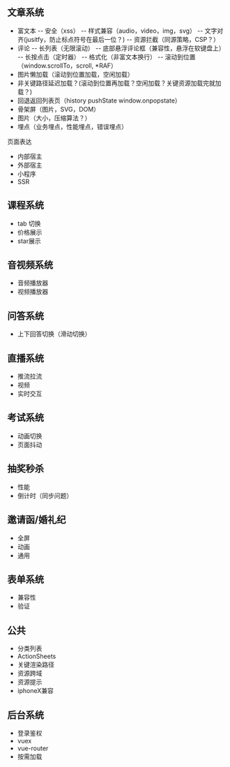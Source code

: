 <!--
 * @Date: 2020-06-15 16:14:31
--> 
## 文章系统
* 富文本
  -- 安全（xss）
  -- 样式兼容（audio，video，img，svg）
  -- 文字对齐(jusitfy，防止标点符号在最后一位？)
  -- 资源拦截（同源策略，CSP？）
* 评论
  -- 长列表（无限滚动）
  -- 底部悬浮评论框（兼容性，悬浮在软键盘上）
  -- 长按点击（定时器）
  -- 格式化（非富文本换行）
  -- 滚动到位置（window.scrollTo，scroll, *RAF）
* 图片懒加载（滚动到位置加载，空闲加载）
* 非关键路径延迟加载？(滚动到位置再加载？空闲加载？关键资源加载完就加载？)
* 回退返回列表页（history pushState window.onpopstate）
* 骨架屏（图片，SVG，DOM）
* 图片（大小，压缩算法？）
* 埋点（业务埋点，性能埋点，错误埋点）

页面表达
* 内部宿主
* 外部宿主
* 小程序
* SSR

## 课程系统
* tab 切换
* 价格展示
* star展示

## 音视频系统
* 音频播放器
* 视频播放器

## 问答系统
* 上下回答切换（滑动切换）


## 直播系统
* 推流拉流
* 视频
* 实时交互

## 考试系统
* 动画切换
* 页面抖动

## 抽奖秒杀
* 性能
* 倒计时（同步问题）

## 邀请函/婚礼纪
* 全屏
* 动画
* 通用

## 表单系统
* 兼容性
* 验证

## 公共
* 分类列表
* ActionSheets
* 关键渲染路径
* 资源跨域
* 资源提示
* iphoneX兼容

## 后台系统
* 登录鉴权
* vuex
* vue-router
* 按需加载